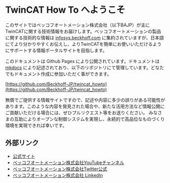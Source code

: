 # TwinCAT How To へようこそ

このサイトではベッコフオートメーション株式会社（以下BAJP）が主にTwinCATに関する技術情報をお届けします。ベッコフオートメーションの製品に関する技術的な情報は [infosys.beckhoff.com](https://infosys.beckhoff.com/) に集約されていますが、日本語にてより分かりやすくお伝えし、よりTwinCATを簡単にお使いいただけるようにサポートする情報ポータルサイトを目指します。

このドキュメントは Github Pages により公開されています。ドキュメントは [mkdocs](https://www.mkdocs.org/) により記述されており、以下のリポジトリにて管理しています。どなたでもドキュメント作成に参加いただく事ができます。

[https://github.com/Beckhoff-JP/twincat_howto](https://github.com/Beckhoff-JP/twincat_howto)

無償でご提供する情報サイトですので、記述や内容に多少の誤りがある可能性があります。このような内容を発見された場合や、新たな活用方法など情報公開にご貢献いただける場合には、ぜひプルリクエスト等をお送りください。
みなさまの互助によりオープンな制御システムを実現し、永続的で高品位なものづくり環境を実現できれば幸いです。

## 外部リンク

* [公式サイト](https://www.beckhoff.com/)
* [ベッコフオートメーション株式会社YouTubeチャンネル](https://www.youtube.com/@user-ck3yw4bw8p)
* [ベッコフオートメーション株式会社Twitter公式](https://twitter.com/Beckhoff_Japan)
* [ベッコフオートメーション株式会社 LinkedIn](https://www.linkedin.com/company/beckhoff-automation-k.k./)
